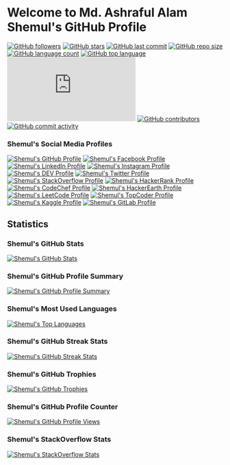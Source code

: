 # Welcome to Md. Ashraful Alam Shemul's GitHub Profile
[![GitHub followers](https://img.shields.io/github/followers/AAShemul?label=Follow&style=social)](https://github.com/AAShemul?tab=followers)
[![GitHub stars](https://img.shields.io/github/stars/AAShemul?style=social)]()
[![GitHub last commit](https://img.shields.io/github/last-commit/AAShemul/AAShemul?style=social)]()
[![GitHub repo size](https://img.shields.io/github/repo-size/AAShemul/AAShemul?style=social)]()
[![GitHub language count](https://img.shields.io/github/languages/count/AAShemul/AAShemul?style=social)]()
[![GitHub top language](https://img.shields.io/github/languages/top/AAShemul/AAShemul?style=social)]()
[![GitHub search hit counter](https://img.shields.io/github/search/AAShemul/AAShemul/README.md?style=social)]()
[![GitHub contributors](https://img.shields.io/github/contributors/AAShemul/AAShemul?style=social)]()
[![GitHub commit activity](https://img.shields.io/github/commit-activity/m/AAShemul/AAShemul?style=social)]()

[//]: # ([![GitHub forks]&#40;https://img.shields.io/github/forks/AAShemul?style=social&#41;]&#40;&#41;)
[//]: # ([![GitHub watchers]&#40;https://img.shields.io/github/watchers/AAShemul?style=social&#41;]&#40;&#41;)
[//]: # ([![GitHub issues]&#40;https://img.shields.io/github/issues/AAShemul?style=social&#41;]&#40;&#41;)
[//]: # ([![GitHub pull requests]&#40;https://img.shields.io/github/issues-pr/AAShemul?style=social&#41;]&#40;&#41;)

### Shemul's Social Media Profiles

[![Shemul's GitHub Profile](https://img.shields.io/badge/GitHub-%23121011.svg?&style=flat-square&logo=GitHub&logoColor=white)]()
[![Shemul's Facebook Profile](https://img.shields.io/badge/Facebook-%231877F2.svg?&style=flat-square&logo=Facebook&logoColor=white)](https://www.facebook.com/AAShemul)
[![Shemul's LinkedIn Profile](https://img.shields.io/badge/LinkedIn-%230077B5.svg?&style=flat-square&logo=LinkedIn&logoColor=white)](https://www.linkedin.com/in/AAShemul/)
[![Shemul's Instagram Profile](https://img.shields.io/badge/Instagram-%23E4405F.svg?&style=flat-square&logo=Instagram&logoColor=white)](https://www.instagram.com/TheAAShemul/)
[![Shemul's DEV Profile](https://img.shields.io/badge/DEV-%230A0A0A.svg?&style=flat-square&logo=DEV.to&logoColor=white)](https://dev.to/AAShemul)
[![Shemul's Twitter Profile](https://img.shields.io/badge/Twitter-%231DA1F2.svg?&style=flat-square&logo=Twitter&logoColor=white)](https://twitter.com/AAShemul)
[![Shemul's StackOverflow Profile](https://img.shields.io/badge/StackOverflow-%23FE7A16.svg?&style=flat-square&logo=StackOverflow&logoColor=white)](https://stackoverflow.com/users/4841893/Md.-Ashraful-Alam-Shemul)
[![Shemul's HackerRank Profile](https://img.shields.io/badge/HackerRank-%23000000.svg?&style=flat-square&logo=HackerRank&logoColor=white)](https://www.hackerrank.com/AAShemul)
[![Shemul's CodeChef Profile](https://img.shields.io/badge/CodeChef-%23A82930.svg?&style=flat-square&logo=CodeChef&logoColor=white)](https://www.codechef.com/users/AAShemul)
[![Shemul's HackerEarth Profile](https://img.shields.io/badge/HackerEarth-%230077B5.svg?&style=flat-square&logo=HackerEarth&logoColor=white)](https://www.hackerearth.com/@AAShemul)
[![Shemul's LeetCode Profile](https://img.shields.io/badge/LeetCode-%23FFA116.svg?&style=flat-square&logo=LeetCode&logoColor=white)](https://leetcode.com/AAShemul/)
[![Shemul's TopCoder Profile](https://img.shields.io/badge/TopCoder-%23FFA116.svg?&style=flat-square&logo=TopCoder&logoColor=white)](https://www.topcoder.com/members/AAShemul/)
[![Shemul's Kaggle Profile](https://img.shields.io/badge/Kaggle-%230077B5.svg?&style=flat-square&logo=Kaggle&logoColor=white)](https://www.kaggle.com/AAShemul)
[![Shemul's GitLab Profile](https://img.shields.io/badge/GitLab-%23FCA121.svg?&style=flat-square&logo=GitLab&logoColor=white)](https://gitlab.com/AAShemul)

## Statistics

### Shemul's GitHub Stats

[![Shemul's GitHub Stats](https://github-readme-stats.vercel.app/api?username=AAShemul&show_icons=true&theme=radical)]()

### Shemul's GitHub Profile Summary

[![Shemul's GitHub Profile Summary](https://github-profile-summary-cards.vercel.app/api/cards/profile-details?username=AAShemul&theme=radical)]()

### Shemul's Most Used Languages

[![Shemul's Top Languages](https://github-readme-stats.vercel.app/api/top-langs/?username=AAShemul&layout=compact&theme=radical)]()

### Shemul's GitHub Streak Stats

[![Shemul's GitHub Streak Stats](https://github-readme-streak-stats.herokuapp.com/?user=AAShemul&theme=radical)]()

### Shemul's GitHub Trophies

[![Shemul's GitHub Trophies](https://github-profile-trophy.vercel.app/?username=AAShemul&theme=radical)]()

### Shemul's GitHub Profile Counter

[![Shemul's GitHub Profile Views](https://komarev.com/ghpvc/?username=AAShemul&style=flat-square&color=blueviolet)]()

[//]: # ([![Shemul's GitHub Profile Views Count]&#40;https://views.whatilearened.today/views/github/AAShemul/views.svg&#41;]&#40;&#41;)
[//]: # ([![Shemul's GitHub Profile Views Counter]&#40;https://komarev.com/ghpvc/?username=AAShemul&color=blueviolet&#41;]&#40;&#41;)
[//]: # ([![Shemul's GitHub Profile Visitors]&#40;https://visitor-badge.glitch.me/badge?page_id=AAShemul.visitor-badge&#41;]&#40;&#41;)

### Shemul's StackOverflow Stats

[![Shemul's StackOverflow Stats](https://github-readme-stackoverflow.vercel.app/?userID=4841893)]()